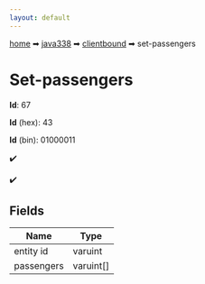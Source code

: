 ```yaml
---
layout: default
---
```


[home](/) ➡ [java338](/protocol/java338) ➡ [clientbound](/protocol/java338/clientbound) ➡ set-passengers

# Set-passengers

**Id**: 67

**Id** (hex): 43

**Id** (bin): 01000011

✔️

✔️

## Fields

Name | Type
---|---
entity id | varuint
passengers | varuint[]

